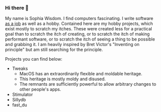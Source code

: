 ### Hi there 👋

My name is Sophia Wisdom. I find computers fascinating. I write software [as a job](https://www.linkedin.com/in/sophia-wisdom/) as well as a hobby. Contained here are my hobby projects, which exist mostly to scratch my itches. These were created less for a practical goal than to scratch the itch of creating, or to scratch the itch of making performant software, or to scratch the itch of seeing a thing to be possible and grabbing it. I am heavily inspired by Bret Victor's "Inventing on principle" but am still searching for the principle.

Projects you can find below:
- Tweaks
    - MacOS has an extraordinarily flexible and moldable heritage.
    - This heritage is mostly moldy and disused.
    - The remnants are sufficiently powerful to allow arbitrary changes to other people's apps.
- Stimulator
- Sillydb
- fast_du

<!--
**sophiawisdom/sophiawisdom** is a ✨ _special_ ✨ repository because its `README.md` (this file) appears on your GitHub profile.

Here are some ideas to get you started:

- 🔭 I’m currently working on ...
- 🌱 I’m currently learning ...
- 👯 I’m looking to collaborate on ...
- 🤔 I’m looking for help with ...
- 💬 Ask me about ...
- 📫 How to reach me: ...
- 😄 Pronouns: ...
- ⚡ Fun fact: ...
-->
